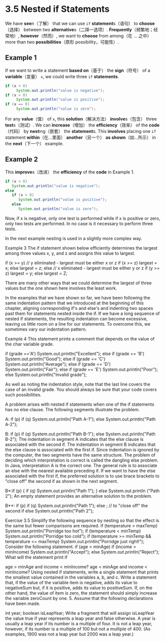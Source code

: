 # 3.5 Nested if Statements

We have **see**n（了解） that we can use `if` **statement**s（语句） to **choose**（选择） between two **alternative**s（二择一选项）. **Frequently**（频繁地；经常地）, **however**（然而）, we want to **choose** from among（在 ... 之中） more than two **possibilities**（原形 possibility，可能性）.

## Example 1

If we want to write a statement **based on**（基于） the **sign**（符号） of a **variable**（变量） `x`, we could write three `if` **statements**.

```java
if (x < 0)
     System.out.println("value is negative");
if (x > 0)
     System.out.println("value is positive");
if (x == 0)
     System.out.println("value is zero");
```

For any **value**（值） of `x`, this **solution**（解决方法） **involve**s（包含） three **test**s（测试）. We can **increase**（增加） the **efficiency**（效率） of the **code**（代码） by **nest**ing（嵌套） the **statement**s. This **involves** placing one `if` statement **within**（在...里面） **another**（另一个） **as shown**（如...所示） in the **next**（下一个） example.

## Example 2

This **improve**s（改进） the **efficiency** of the **code** in Example 1.

```java
if (x < 0)
   System.out.println("value is negative");
else
   if (x > 0)
      System.out.println("value is positive");
   else
      System.out.println("value is zero");
```
 
Now, if x is negative, only one test is performed while if x is positive or zero, only two tests are performed. In no case is it necessary to perform three tests.
 

In the next example nesting is used in a slightly more complex way.

Example 3
The if statement shown below efficiently determines the largest among three values x, y, and z and assigns this value to largest.

if (x >= y)
   // y eliminated - largest must be either x or z
   if (x >= z)
      largest = x;
   else
      largest = z;
else 
   // x eliminated - largest must be either y or z
   if (y >= z)
      largest = y;
   else
      largest = Z;
      
There are many other ways that we could determine the largest of three values but the one shown here involves the least work. 


In the examples that we have shown so far, we have been following the same indentation pattern that we introduced at the beginning of this chapter, aligning corresponding if's and else's and indenting two spaces past them for statements nested inside the if. If we have a long sequence of nested if statements, the resulting indentation can become excessive, leaving us little room on a line for our statements. To overcome this, we sometimes vary our indentation pattern.

Example 4
This statement prints a comment that depends on the value of the char variable grade.

 if (grade =='A')
   System.out.println("Excellent");
else if (grade == 'B')
   System.out.println("Good");
else if (grade == 'C')
   System.out.println("Average");
else if (grade == 'D')
   System.out.println("Fair");
else if (grade == 'E')
   System.out.println("Poor");
else
   System.out.println("Invalid grade");
   
As well as noting the indentation style, note that the last line covers the
case of an invalid grade. You should always be sure that your code covers
such possibilities. 

A problem arises with nested if statements when one of the if statements has no else clause. The following segments illustrate the problem.

A:    if (p)
         if (q)
            System.out.println("Path A-1");
         else
            System.out.println("Path A-2");
 
B:    if (p)
         if (q)
            System.out.println("Path B-1");
         else
            System.out.println("Path B-2"); 
The indentation in segment A indicates that the else clause is associated with the second if. The indentation in segment B indicates that the else clause is associated with the first if. Since indentation is ignored by the computer, the two segments have the same structure. The problem of deciding which interpretation is correct is called the dangling else problem. In Java, interpretation A is the correct one. The general rule is to associate an else with the nearest available preceding if. If we want to have the else associated with the first if, the preferred solution is to use brace brackets to "close off" the second if as shown in the next segment.

B*:if (p)
   {
      if (q)
         System.out.println("Path 1");
   }
   else
      System.out.println ("Path 2"); 
An empty statement provides an alternative solution to the problem.

B**: if (p)
       if (q)
         System.out.println("Path 1");
      else
         ; // to "close off" the second if
      else
         System.out.println("Path 2");
 
Exercise 3.5
Simplify the following sequence by nesting so that the effect is the same but fewer comparisons are required.
if (temperature > maxTemp)
   System.out.println("Porridge too hot");
if (temperature < minTemp)
   System.out.println("Porridge too cold");
if (temperature >= minTemp && temperature <= maxTemp)
   System.out.println("Porridge just right!"); 
Consider the following statement.
  if (age < minAge)
      if (income > minIncome)
         System.out.println("Accept");
      else
         System.out.println("Reject"); 
What will the statement print if

age > minAge and income < minIncome?
age < minAge and income < minIncome?
Using nested if statements, write a single statement that prints the smallest value contained in the variables a, b, and c.
Write a statement that, if the value of the variable item is negative, adds its value to negativeSum but, if it is positive, adds its value to positiveSum. If, on the other hand, the value of item is zero, the statement should simply increase the variable zeroCount by one.
5.      Assume that the following declarations have been made.

   int year;
   boolean isLeapYear; 
Write a fragment that will assign isLeapYear the value true if year represents a leap year and false otherwise. A year is usually a leap year if its number is a multiple of four. It is not a leap year, however, if its number is a multiple of 100 but not a multiple of 400. (As examples, 1900 was not a leap year but 2000 was a leap year.)